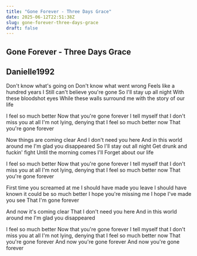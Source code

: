 ```yaml
---
title: "Gone Forever - Three Days Grace"
date: 2025-06-12T22:51:38Z
slug: gone-forever-three-days-grace
draft: false
---
```


## Gone Forever - Three Days Grace

## Danielle1992

Don't know what's going on
Don't know what went wrong
Feels like a hundred years I
Still can't believe you're gone
So I'll stay up all night
With these bloodshot eyes
While these walls surround me with the story of our life

I feel so much better
Now that you're gone forever
I tell myself that I don't miss you at all
I'm not lying, denying that I feel so much better now
That you're gone forever

Now things are coming clear
And I don't need you here
And in this world around me
I'm glad you disappeared
So I'll stay out all night
Get drunk and fuckin' fight
Until the morning comes I'll
Forget about our life

I feel so much better
Now that you're gone forever
I tell myself that I don't miss you at all
I'm not lying, denying that I feel so much better now
That you're gone forever

First time you screamed at me
I should have made you leave
I should have known it could be so much better
I hope you're missing me
I hope I've made you see
That I'm gone forever

And now it's coming clear
That I don't need you here
And in this world around me
I'm glad you disappeared

I feel so much better
Now that you're gone forever
I tell myself that I don't miss you at all
I'm not lying, denying that I feel so much better now
That you're gone forever
And now you're gone forever
And now you're gone forever